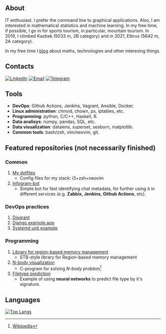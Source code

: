 ## About

IT enthusiast. I prefer the command line to graphical applications.
Also, I am interested in mathematical statistics and machine learning.
In my free time, if possible, I go in for sports tourism, in
particular, mountain tourism. In 2019, I climbed Kazbek (5033 m, 2B
category) and in 2021, Elbrus (5642 m, 2A category).

In my free time I [blog](https://t.me/geek_den) about maths,
technologies and other interesing things.

## Contacts

[![LinkedIn](https://img.shields.io/badge/LinkedIn-blue)](https://www.linkedin.com/in/rustam-basyrov-978b78286)
[![Email](https://img.shields.io/badge/Email-blue)](mailto:hrustbas@gmail.com)
[![Telegram](https://img.shields.io/badge/Telegram-blue)](https://t.me/wtukatyr)

## Tools

- **DevOps**: Github Actions, Jenkins, Vagrant, Ansible, Docker.
- **Linux administration**: chmod, chown, ps, iptables, etc.
- **Programming**: python, C/C++, Haskell, R.
- **Data analisys**: numpy, pandas, SQL, etc.
- **Data visualization**:  datalens, superset, seaborn, matplotlib.
- **Common tools**: bash/zsh, vim/neovim, git.

## Featured repositories (not necessarily finished)

### Common

1. [My dotfiles](https://github.com/rustbas/dotfilesV2)
    - Config files for my stack: i3+zsh+neovim
2. [Infogram-bot](https://github.com/rustbas/infogram-bot)
    - Simple bot for fast identifying chat metadata, for further using it in
      different services (e.g. **Zabbix, Jenkins, Github Actions**, etc).

### DevOps practices

1. [Disgrant](https://github.com/rustbas/disgrant/)
2. [Django example app](https://github.com/rustbas/django-example-app)
3. [Systemd unit example](https://github.com/rustbas/systemd-unit-example/)

### Programming 

1. [Library for region-based memory management](https://github.com/rustbas/region-based-allocation)
    - STB-style library for Region-based memory management
2. [N-body visualization](https://github.com/rustbas/n-body-visualization)
    - C-program for solving *N-body problem*[^1]
3. [Filetype prediction](https://github.com/rustbas/filetype-prediction/)
    - Example of using **neural networks** to predict file type by it's signature.

## Languages

[![Top Langs](https://github-readme-stats.vercel.app/api/top-langs/?username=rustbas&size_weight=0.5&count_weight=0.5&hide=jupyter%20notebook,html&langs_count=8&layout=pie&theme=transparen)](https://github.com/anuraghazra/github-readme-stats)

[^1]: [Wikipedia](https://en.wikipedia.org/wiki/N-body_problem)
